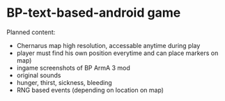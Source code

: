 # BP-text-based-android game

Planned content:

- Chernarus map high resolution, accessable anytime during play
- player must find his own position everytime and can place markers  on map)
- ingame screenshots of BP ArmA 3 mod
- original sounds
- hunger, thirst, sickness, bleeding
- RNG based events (depending on location on map)
